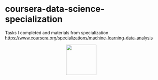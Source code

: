 # coursera-data-science-specialization
Tasks I completed and materials from specialization https://www.coursera.org/specializations/machine-learning-data-analysis
<div id="header" align="center">
  <img src="https://media.giphy.com/media/scZPhLqaVOM1qG4lT9/giphy.gif" width="100"/>
</div>
